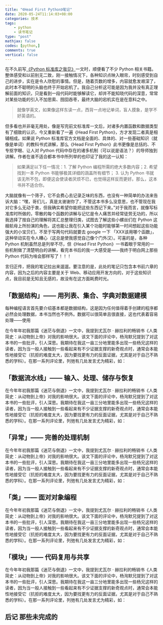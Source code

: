 ```yaml
---
title: "《Head First Python》笔记"
date: 2020-05-24T11:14:03+08:00
categories: 技术
tags:
    - python
    - 读书笔记
type: "post"
mathjax: false
codes: [python,]
comments: true
vertical: false
---
```



在不久前写[《Python 标准库之我见》](https://www.divinerhjf.xyz/posts/2020-05-08-python-standard-library/)一文时，顺便看了不少 Python 相关书籍。整体感受和以前别无二致，刚一接触情况下，各种知识点映入眼帘，时刻感受到自己的进步，实在是令人欣慰的事情。但是，随着页数的增多，内容就愈发艰深了，此时本不聪明的头脑也终于开始宕机了。我自己分析这可能是因为我并没有真正理解前面的知识，只是看到一段代码时能够解读它，却并不能知晓代码的深意，常常对某些功能的引入不加思索、囫囵吞枣，最终大脑的宕机实在是在意料之中。

> 就像学英文，如果像这样东读一点，西背一点地记单词，盲人摸象，是学不好英语的。

但多看也并非毫无用处，像是写完前文标准库一文后，对诸多内置函数和数据类型有了细致的认识，今又重新看了一遍《Head First Python》，方才发现二者真是相辅相成。如果说 Python 标准库官方文档是全面的、具体的、对一些基础知识（就像是单词）的教科书式讲解，那么《Head First Python》此书更像是总括的、不专抠字眼、让人对 Python 代码中存在的诸多机制（可以说是语法？）的导师独到讲解。作者在谁不适合都本书中所列举的也印证了我的这一认知：

> 如果满足以下任一情况：1. 了解 Python 编程所需的绝大多数内容；2. 希望找到一本 Python 书能够极其详细的涵盖所有细节； 3. 认为 Python 书就该无所不包，即便这会使读者厌烦不已，也觉得这样反而更好。那么，这本书并不适合你。

大脑就像有一个筛子，它不会费心去记录乏味的东西，也没有一种简单的办法来告诉大脑：“嘿，哥们儿，真是太谢谢你了，不管这本书多么没意思，也不管现在我对它多么无动于衷，但我确实希望你能把这些东西记下来。”对于我而言，就像写标准库时所做的，零散的每个函数的讲解与记忆是令人痛苦并经常徒劳无功的，所以我选择了按自己的理解将其汇总整理归类，试图去了解这些小螺丝们在 Python 这艘航母上所扮演的角色，这也能让我在引入某个功能时能够第一时间想起这些功能强大的小宝贝们，不至于写两句代码就要去 google 一下 「XXX该用哪个函数」，这种举动实在令人糟心（这总是使我感觉自己像个门外汉）。可喜的是，各种 Python 机制虽然总是列举不尽，但《Head First Python》一书着眼于常用的一些机制做了清楚明白的讲解，看完本书后的我一大感受是——我终于明白网上那些 Python 代码为啥会那样写了！！！

言归正传，把我的笔记拉出来遛遛。要注意的是，此处的笔记只包含本书前六章的内容，因为之后的内容主要是关于 Web、移动应用开发方向的，对于这些知识点，我目前是无知且无感的，故没有在这方面耗费时光。

## 「数据结构」—— 用列表、集合、字典对数据建模

每种编程语言首先要介绍基本都是数据结构，这是因为任何值得着手创建的程序都必然会处理数据，本书当然也不例外。数据可以很简单且很直接，这也代表着容易处理——使用

在今年年初我那篇《迷茫与倒退》一文中，我提到尤瓦尔 · 赫拉利的畅销书《人类简史：从动物到上帝》对我的影响很大。该文下面的评论中，杨洵默兄提到了对这本书的一些批评，引人深思。我期待在我这一亩三分地里能多出现一些杨兄这样的读者，因为当一般人接触到一些看起来有不少证据支撑的新奇观点时，通常会本能性地接受它（抗拒的难度太大，因为要找更有力的反面证据，尤其是对于自己不熟悉的学科）。在那一系列评论里，列弛有几处发言尤为精彩，如：

## 「数据流水线」—— 输入、处理、储存与恢复

在今年年初我那篇《迷茫与倒退》一文中，我提到尤瓦尔 · 赫拉利的畅销书《人类简史：从动物到上帝》对我的影响很大。该文下面的评论中，杨洵默兄提到了对这本书的一些批评，引人深思。我期待在我这一亩三分地里能多出现一些杨兄这样的读者，因为当一般人接触到一些看起来有不少证据支撑的新奇观点时，通常会本能性地接受它（抗拒的难度太大，因为要找更有力的反面证据，尤其是对于自己不熟悉的学科）。在那一系列评论里，列弛有几处发言尤为精彩，如：

## 「异常」—— 完善的处理机制

在今年年初我那篇《迷茫与倒退》一文中，我提到尤瓦尔 · 赫拉利的畅销书《人类简史：从动物到上帝》对我的影响很大。该文下面的评论中，杨洵默兄提到了对这本书的一些批评，引人深思。我期待在我这一亩三分地里能多出现一些杨兄这样的读者，因为当一般人接触到一些看起来有不少证据支撑的新奇观点时，通常会本能性地接受它（抗拒的难度太大，因为要找更有力的反面证据，尤其是对于自己不熟悉的学科）。在那一系列评论里，列弛有几处发言尤为精彩，如：

## 「类」—— 面对对象编程

在今年年初我那篇《迷茫与倒退》一文中，我提到尤瓦尔 · 赫拉利的畅销书《人类简史：从动物到上帝》对我的影响很大。该文下面的评论中，杨洵默兄提到了对这本书的一些批评，引人深思。我期待在我这一亩三分地里能多出现一些杨兄这样的读者，因为当一般人接触到一些看起来有不少证据支撑的新奇观点时，通常会本能性地接受它（抗拒的难度太大，因为要找更有力的反面证据，尤其是对于自己不熟悉的学科）。在那一系列评论里，列弛有几处发言尤为精彩，如：

## 「模块」—— 代码复用与共享

在今年年初我那篇《迷茫与倒退》一文中，我提到尤瓦尔 · 赫拉利的畅销书《人类简史：从动物到上帝》对我的影响很大。该文下面的评论中，杨洵默兄提到了对这本书的一些批评，引人深思。我期待在我这一亩三分地里能多出现一些杨兄这样的读者，因为当一般人接触到一些看起来有不少证据支撑的新奇观点时，通常会本能性地接受它（抗拒的难度太大，因为要找更有力的反面证据，尤其是对于自己不熟悉的学科）。在那一系列评论里，列弛有几处发言尤为精彩，如：

## 后记 那些未完成的